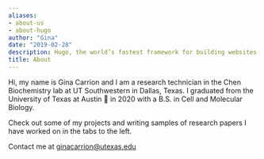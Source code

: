 ```yaml
---
aliases:
- about-us
- about-hugo
author: "Gina"
date: "2019-02-28"
description: Hugo, the world’s fastest framework for building websites
title: About
---
```


Hi, my name is Gina Carrion and I am a research technician in the Chen Biochemistry lab at UT Southwestern in Dallas, Texas.  I graduated from the University of Texas at Austin :metal: in 2020 with a B.S. in Cell and Molecular Biology.

Check out some of my projects and writing samples of research papers I have worked on in the tabs to the left.

Contact me at ginacarrion@utexas.edu
